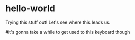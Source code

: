 # hello-world
Trying this stuff out!
Let's see where this leads us. 

#it's gonna take a while to get used to this keyboard though
